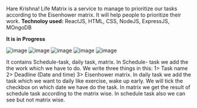 Hare Krishna!
Life Matrix is a service to manage to prioritize our tasks according to the Eisenhower matrix. It will help people to prioritize their work.
**Technoloy used:** ReactJS, HTML, CSS, NodeJS, ExpressJS, MOngoDB

**It is in Progress**

![image](https://user-images.githubusercontent.com/113431853/229042703-102cffc5-8235-4cfc-a80e-bf349849a55d.png)
![image](https://user-images.githubusercontent.com/113431853/229042817-1a2dc3a4-fbfb-4be8-9fb3-aae1ef6cf673.png)
![image](https://user-images.githubusercontent.com/113431853/229042906-97bdb816-15d6-4f2d-8ff2-d99ffdd5e8a2.png)
![image](https://user-images.githubusercontent.com/113431853/229043065-c9655d95-05b1-4b54-b411-24393aaa6074.png)
![image](https://user-images.githubusercontent.com/113431853/229043113-1996f4a6-f479-4348-918c-5ca8e575e0b9.png)


It contains Schedule-task, daily task, matrix.
In Schedule- task we add the the work which we have to do. We write three things in this: 1> Task name  2> Deadline (Date and time)   3> Eisenhower matrix.
In daily task we add the task which we want to daily like exercise, wake up early. We will tick the checkbox on which date we have do the task.
In matrix we get the result of schedule task according to the matrix wise. In schedule task also we can see but not matrix wise.

